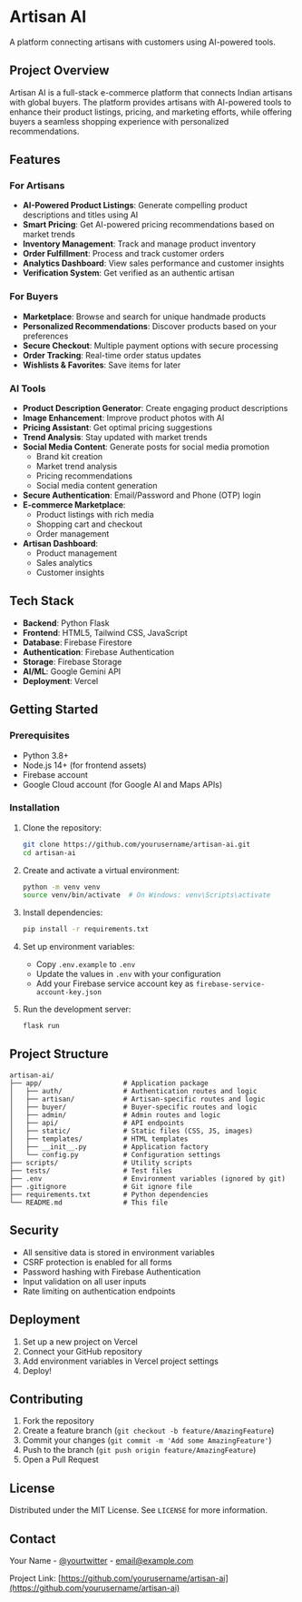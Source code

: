 # Artisan AI

A platform connecting artisans with customers using AI-powered tools.

## Project Overview

Artisan AI is a full-stack e-commerce platform that connects Indian artisans with global buyers. The platform provides artisans with AI-powered tools to enhance their product listings, pricing, and marketing efforts, while offering buyers a seamless shopping experience with personalized recommendations.

## Features

### For Artisans
- **AI-Powered Product Listings**: Generate compelling product descriptions and titles using AI
- **Smart Pricing**: Get AI-powered pricing recommendations based on market trends
- **Inventory Management**: Track and manage product inventory
- **Order Fulfillment**: Process and track customer orders
- **Analytics Dashboard**: View sales performance and customer insights
- **Verification System**: Get verified as an authentic artisan

### For Buyers
- **Marketplace**: Browse and search for unique handmade products
- **Personalized Recommendations**: Discover products based on your preferences
- **Secure Checkout**: Multiple payment options with secure processing
- **Order Tracking**: Real-time order status updates
- **Wishlists & Favorites**: Save items for later

### AI Tools
- **Product Description Generator**: Create engaging product descriptions
- **Image Enhancement**: Improve product photos with AI
- **Pricing Assistant**: Get optimal pricing suggestions
- **Trend Analysis**: Stay updated with market trends
- **Social Media Content**: Generate posts for social media promotion
  - Brand kit creation
  - Market trend analysis
  - Pricing recommendations
  - Social media content generation
- **Secure Authentication**: Email/Password and Phone (OTP) login
- **E-commerce Marketplace**:
  - Product listings with rich media
  - Shopping cart and checkout
  - Order management
- **Artisan Dashboard**:
  - Product management
  - Sales analytics
  - Customer insights

## Tech Stack

- **Backend**: Python Flask
- **Frontend**: HTML5, Tailwind CSS, JavaScript
- **Database**: Firebase Firestore
- **Authentication**: Firebase Authentication
- **Storage**: Firebase Storage
- **AI/ML**: Google Gemini API
- **Deployment**: Vercel

## Getting Started

### Prerequisites

- Python 3.8+
- Node.js 14+ (for frontend assets)
- Firebase account
- Google Cloud account (for Google AI and Maps APIs)

### Installation

1. Clone the repository:
   ```bash
   git clone https://github.com/yourusername/artisan-ai.git
   cd artisan-ai
   ```

2. Create and activate a virtual environment:
   ```bash
   python -m venv venv
   source venv/bin/activate  # On Windows: venv\Scripts\activate
   ```

3. Install dependencies:
   ```bash
   pip install -r requirements.txt
   ```

4. Set up environment variables:
   - Copy `.env.example` to `.env`
   - Update the values in `.env` with your configuration
   - Add your Firebase service account key as `firebase-service-account-key.json`

5. Run the development server:
   ```bash
   flask run
   ```

## Project Structure

```
artisan-ai/
├── app/                    # Application package
│   ├── auth/               # Authentication routes and logic
│   ├── artisan/            # Artisan-specific routes and logic
│   ├── buyer/              # Buyer-specific routes and logic
│   ├── admin/              # Admin routes and logic
│   ├── api/                # API endpoints
│   ├── static/             # Static files (CSS, JS, images)
│   ├── templates/          # HTML templates
│   ├── __init__.py         # Application factory
│   └── config.py           # Configuration settings
├── scripts/                # Utility scripts
├── tests/                  # Test files
├── .env                    # Environment variables (ignored by git)
├── .gitignore              # Git ignore file
├── requirements.txt        # Python dependencies
└── README.md               # This file
```

## Security

- All sensitive data is stored in environment variables
- CSRF protection is enabled for all forms
- Password hashing with Firebase Authentication
- Input validation on all user inputs
- Rate limiting on authentication endpoints

## Deployment

1. Set up a new project on Vercel
2. Connect your GitHub repository
3. Add environment variables in Vercel project settings
4. Deploy!

## Contributing

1. Fork the repository
2. Create a feature branch (`git checkout -b feature/AmazingFeature`)
3. Commit your changes (`git commit -m 'Add some AmazingFeature'`)
4. Push to the branch (`git push origin feature/AmazingFeature`)
5. Open a Pull Request

## License

Distributed under the MIT License. See `LICENSE` for more information.

## Contact

Your Name - [@yourtwitter](https://twitter.com/yourtwitter) - email@example.com

Project Link: [https://github.com/yourusername/artisan-ai](https://github.com/yourusername/artisan-ai)
